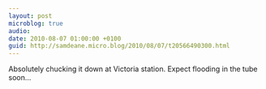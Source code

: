 ```yaml
---
layout: post
microblog: true
audio: 
date: 2010-08-07 01:00:00 +0100
guid: http://samdeane.micro.blog/2010/08/07/t20566490300.html
---
```

Absolutely chucking it down at Victoria station. Expect flooding in the tube soon...
